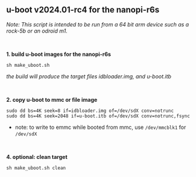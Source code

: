 ## u-boot v2024.01-rc4 for the nanopi-r6s

<i>Note: This script is intended to be run from a 64 bit arm device such as a rock-5b or an odroid m1.</i>

<br/>

**1. build u-boot images for the nanopi-r6s**
```
sh make_uboot.sh
```

<i>the build will produce the target files idbloader.img, and u-boot.itb</i>

<br/>

**2. copy u-boot to mmc or file image**
```
sudo dd bs=4K seek=8 if=idbloader.img of=/dev/sdX conv=notrunc
sudo dd bs=4K seek=2048 if=u-boot.itb of=/dev/sdX conv=notrunc,fsync
```
* note: to write to emmc while booted from mmc, use ```/dev/mmcblk1``` for ```/dev/sdX```

<br/>

**4. optional: clean target**
```
sh make_uboot.sh clean
```

<br/>
